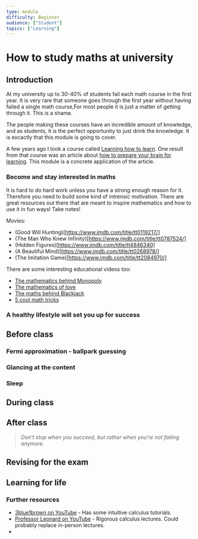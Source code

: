 ```yaml
---
type: module
difficulty: Beginner
audience: ["Student"]
topics: ["Learning"]
---
```


# How to study maths at university

## Introduction
At my university up to 30-40% of students fail each math course in the first year. It is very rare that someone goes through the first year without having failed a single math course,For most people it is just a matter of getting through it. This is a shame.

The people making these courses have an incredible amount of knowledge, and as students, it is the perfect opportunity to just drink the knowledge. It is excactly that this module is going to cover.

A few years ago I took a course called [Learning how to learn](https://www.coursera.org/learn/learning-how-to-learn). One result from that course was an article about [how to prepare your brain for learning](https://medium.com/@tskarhed/prepare-your-brain-for-learning-369335cd1380). This module is a concrete application of the article.

### Become and stay interested in maths
It is hard to do hard work unless you have a strong enough reason for it. Therefore you need to build some kind of intrensic motivation. There are great resources out there that are meant to inspire mathematics and how to use it in fun ways! Take notes!

Movies:
- (Good Will Hunting)[https://www.imdb.com/title/tt0119217/]
- (The Man Who Knew Infinity)[https://www.imdb.com/title/tt0787524/]
- (Hidden Figures)[https://www.imdb.com/title/tt4846340]
- (A Beautiful Mind)[https://www.imdb.com/title/tt0268978/]
- (The Imitation Game)[https://www.imdb.com/title/tt2084970/]

There are some interesting educational videos too:

- [The mathematics behind Monopoly](https://www.youtube.com/watch?v=ubQXz5RBBtU)
- [The mathematics of love](https://www.youtube.com/watch?v=yFVXsjVdvmY)
- [The maths behind Blackjack](https://www.youtube.com/watch?v=YDBeWh5hqP4)
- [5 cool math tricks](https://www.youtube.com/watch?v=-88ptUOMCBA)

### A healthy lifestyle will set you up for success
## Before class
### Fermi approximation - ballpark guessing
### Glancing at the content 
### Sleep
## During class
## After class
> _Don't stop when you succeed, but rather when you're not failing anymore._
## Revising for the exam
## Learning for life
### Further resources

- [3blue1brown on YouTube](https://www.youtube.com/channel/UCYO_jab_esuFRV4b17AJtAw) - Has some intuitive calculus tutorials.
- [Professor Leonard on YouTube](https://www.youtube.com/user/professorleonard57) - Rigorous calculus lectures. Could probably replace in-person lectures.
-  